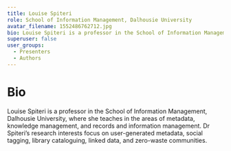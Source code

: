 ```yaml
---
title: Louise Spiteri
role: School of Information Management, Dalhousie University
avatar_filename: 1552486762712.jpg
bio: Louise Spiteri is a professor in the School of Information Management, Dalhousie University, where she teaches in the areas of metadata, knowledge management, and records and information management. Dr Spiteri’s research interests focus on user-generated metadata, social tagging, library cataloguing, linked data, and zero-waste communities.
superuser: false
user_groups:
  - Presenters
  - Authors
---
```

# Bio

Louise Spiteri is a professor in the School of Information Management, Dalhousie University, where she teaches in the areas of metadata, knowledge management, and records and information management. Dr Spiteri’s research interests focus on user-generated metadata, social tagging, library cataloguing, linked data, and zero-waste communities.
